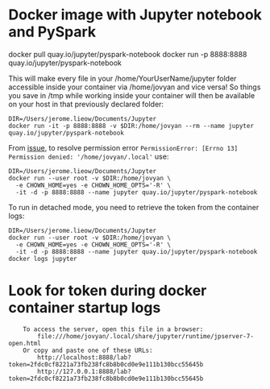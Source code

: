 # Docker image with Jupyter notebook and PySpark
docker pull quay.io/jupyter/pyspark-notebook
docker run -p 8888:8888 quay.io/jupyter/pyspark-notebook

This will make every file in your /home/YourUserName/jupyter folder accessible inside your container via /home/jovyan and vice versa! So things you save in /tmp while working inside your container will then be available on your host in that previously declared folder:

```
DIR=/Users/jerome.lieow/Documents/Jupyter
docker run -it -p 8888:8888 -v $DIR:/home/jovyan --rm --name jupyter quay.io/jupyter/pyspark-notebook
```

From [issue](https://github.com/jupyter/docker-stacks/issues/1003), to resolve permission error `PermissionError: [Errno 13] Permission denied: '/home/jovyan/.local'` use:
```
DIR=/Users/jerome.lieow/Documents/Jupyter
docker run --user root -v $DIR:/home/jovyan \
  -e CHOWN_HOME=yes -e CHOWN_HOME_OPTS='-R' \
  -it -d -p 8888:8888 --name jupyter quay.io/jupyter/pyspark-notebook
```

To run in detached mode, you need to retrieve the token from the container logs:
```
DIR=/Users/jerome.lieow/Documents/Jupyter
docker run --user root -v $DIR:/home/jovyan \
  -e CHOWN_HOME=yes -e CHOWN_HOME_OPTS='-R' \
  -it -d -p 8888:8888 --name jupyter quay.io/jupyter/pyspark-notebook
docker logs jupyter
```

# Look for token during docker container startup logs

```
    To access the server, open this file in a browser:
        file:///home/jovyan/.local/share/jupyter/runtime/jpserver-7-open.html
    Or copy and paste one of these URLs:
        http://localhost:8888/lab?token=2fdc0cf8221a73fb238fc8b8b0cd0e9e111b130bcc55645b
        http://127.0.0.1:8888/lab?token=2fdc0cf8221a73fb238fc8b8b0cd0e9e111b130bcc55645b
```
